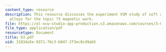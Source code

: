 ```yaml
---
content_type: resource
description: This resource discusses the experiment VSM study of soft and hard magnetic
  alloys for the topic ?3 magnetic work.
file: https://ol-ocw-studio-app-production.s3.amazonaws.com/courses/3-014-materials-laboratory-fall-2006/31834a5e937176c3b8472f3ec0cd9ab5_b3.pdf
file_type: application/pdf
resourcetype: Document
title: b3.pdf
uid: 31834a5e-9371-76c3-b847-2f3ec0cd9ab5
---
```

